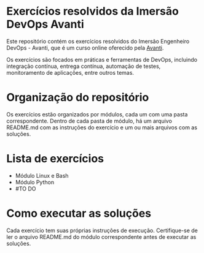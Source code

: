 # Exercícios resolvidos da Imersão DevOps Avanti
Este repositório contém os exercícios resolvidos do Imersão Engenheiro DevOps - Avanti, que é um curso online oferecido pela [Avanti][site-avanti].

Os exercícios são focados em práticas e ferramentas de DevOps, incluindo integração contínua, entrega contínua, automação de testes, monitoramento de aplicações, entre outros temas.

# Organização do repositório
Os exercícios estão organizados por módulos, cada um com uma pasta correspondente. Dentro de cada pasta de módulo, há um arquivo README.md com as instruções do exercício e um ou mais arquivos com as soluções.

# Lista de exercícios
* Módulo Linux e Bash
* Módulo Python
* #TO DO

# Como executar as soluções
Cada exercício tem suas próprias instruções de execução. Certifique-se de ler o arquivo README.md do módulo correspondente antes de executar as soluções.

<!--
LINKS
-->
[site-avanti]:https://www.atlanticoavanti.com.br


